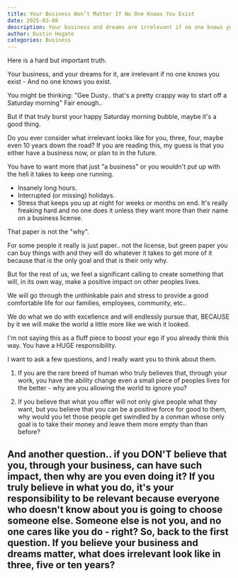 ```yaml
---
title: Your Business Won’t Matter If No One Knows You Exist
date: 2025-03-08
description: Your business and dreams are irrelevant if no one knows you exist. What happens if you let yourself become irrelevant in the next 3, 5, or 10 years?
author: Dustin Hogate
categories: Business
---
```


Here is a hard but important truth.

Your business, and your dreams for it, are irrelevant if no one knows you exist - And no one knows you exist.

You might be thinking: "Gee Dusty.. that's a pretty crappy way to start off a Saturday morning"
Fair enough..

But if that truly burst your happy Saturday morning bubble, maybe it's a good thing.

Do you ever consider what irrelevant looks like for you, three, four, maybe even 10 years down the road?
If you are reading this, my guess is that you either have a business now, or plan to in the future.

You have to want more that just "a business" or you wouldn't put up with the hell it takes to keep one running.
- Insanely long hours.
- Interrupted (or missing) holidays.
- Stress that keeps you up at night for weeks or months on end.
It's really freaking hard and no one does it unless they want more than their name on a business license.

That paper is not the "why".

For some people it really is just paper.. not the license, but green paper you can buy things with and they will do whatever it takes to get more of it because that is the only goal and that is their only why.

But for the rest of us, we feel a significant calling to create something that will, in its own way, make a positive impact on other peoples lives.

We will go through the unthinkable pain and stress to provide a good comfortable life for our families, employees, community, etc..

We do what we do with excellence and will endlessly pursue that, BECAUSE by it we will make the world a little more like we wish it looked.

I'm not saying this as a fluff piece to boost your ego if you already think this way. You have a HUGE responsibility.

I want to ask a few questions, and I really want you to think about them.

1. If you are the rare breed of human who truly believes that, through your work, you have the ability change even a small piece of peoples lives for the better - why are you allowing the world to ignore you?

2. If you believe that what you offer will not only give people what they want, but you believe that you can be a positive force for good to them, why would you let those people get swindled by a conman whose only goal is to take their money and leave them more empty than than before?

And another question.. if you DON'T believe that you, through your business, can have such impact, then why are you even doing it?
If you truly believe in what you do, it's your responsibility to be relevant because everyone who doesn't know about you is going to choose someone else. Someone else is not you, and no one cares like you do - right?
So, back to the first question. If you believe your business and dreams matter, what does irrelevant look like in three, five or ten years?
---

